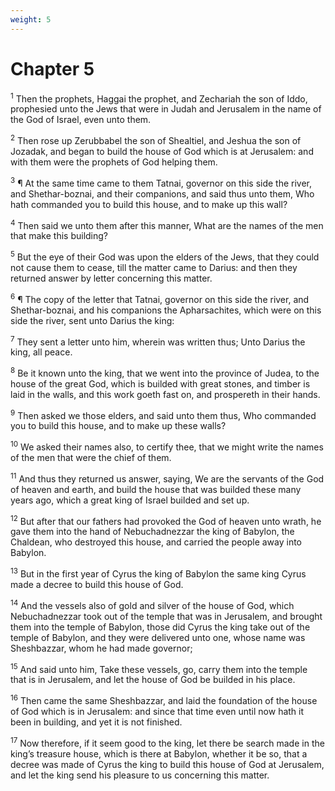 ```yaml
---
weight: 5
---
```


# Chapter 5

<sup>1</sup> Then the prophets, Haggai the prophet, and Zechariah the son of Iddo, prophesied unto the Jews that were in Judah and Jerusalem in the name of the God of Israel, even unto them. 

<sup>2</sup> Then rose up Zerubbabel the son of Shealtiel, and Jeshua the son of Jozadak, and began to build the house of God which is at Jerusalem: and with them were the prophets of God helping them. 

<sup>3</sup> ¶ At the same time came to them Tatnai, governor on this side the river, and Shethar-boznai, and their companions, and said thus unto them, Who hath commanded you to build this house, and to make up this wall? 

<sup>4</sup> Then said we unto them after this manner, What are the names of the men that make this building? 

<sup>5</sup> But the eye of their God was upon the elders of the Jews, that they could not cause them to cease, till the matter came to Darius: and then they returned answer by letter concerning this matter. 

<sup>6</sup> ¶ The copy of the letter that Tatnai, governor on this side the river, and Shethar-boznai, and his companions the Apharsachites, which were on this side the river, sent unto Darius the king: 

<sup>7</sup> They sent a letter unto him, wherein was written thus; Unto Darius the king, all peace. 

<sup>8</sup> Be it known unto the king, that we went into the province of Judea, to the house of the great God, which is builded with great stones, and timber is laid in the walls, and this work goeth fast on, and prospereth in their hands. 

<sup>9</sup> Then asked we those elders, and said unto them thus, Who commanded you to build this house, and to make up these walls? 

<sup>10</sup> We asked their names also, to certify thee, that we might write the names of the men that were the chief of them. 

<sup>11</sup> And thus they returned us answer, saying, We are the servants of the God of heaven and earth, and build the house that was builded these many years ago, which a great king of Israel builded and set up. 

<sup>12</sup> But after that our fathers had provoked the God of heaven unto wrath, he gave them into the hand of Nebuchadnezzar the king of Babylon, the Chaldean, who destroyed this house, and carried the people away into Babylon. 

<sup>13</sup> But in the first year of Cyrus the king of Babylon the same king Cyrus made a decree to build this house of God. 

<sup>14</sup> And the vessels also of gold and silver of the house of God, which Nebuchadnezzar took out of the temple that was in Jerusalem, and brought them into the temple of Babylon, those did Cyrus the king take out of the temple of Babylon, and they were delivered unto one, whose name was Sheshbazzar, whom he had made governor; 

<sup>15</sup> And said unto him, Take these vessels, go, carry them into the temple that is in Jerusalem, and let the house of God be builded in his place. 

<sup>16</sup> Then came the same Sheshbazzar, and laid the foundation of the house of God which is in Jerusalem: and since that time even until now hath it been in building, and yet it is not finished. 

<sup>17</sup> Now therefore, if it seem good to the king, let there be search made in the king’s treasure house, which is there at Babylon, whether it be so, that a decree was made of Cyrus the king to build this house of God at Jerusalem, and let the king send his pleasure to us concerning this matter. 


